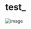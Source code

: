 # test_

![image](https://user-images.githubusercontent.com/60513057/152643489-8d849507-3068-46d6-ab18-80493dbd5adc.png)
